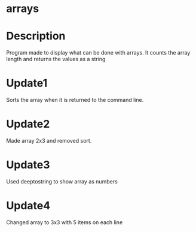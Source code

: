 # arrays

# Description
Program made to display what can be done with arrays.  It counts the array length and returns the values as a string

# Update1
Sorts the array when it is returned to the command line.

# Update2
Made array 2x3 and removed sort.

# Update3
Used deeptostring to show array as numbers

# Update4
Changed array to 3x3 with 5 items on each line

